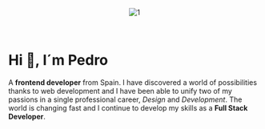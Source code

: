 <p align="center">
<img src="https://i.ibb.co/T0hT5jr/1.jpg" alt="1" border="0">
</p>
<p align="center">&nbsp;</p>

# Hi :wave:, I´m Pedro

A **frontend developer** from Spain. I have discovered a world of possibilities thanks to web development and I have been able to unify two of my passions in a single professional career, *Design* and *Development*. The world is changing fast and I continue to develop my skills as a **Full Stack Developer**.
